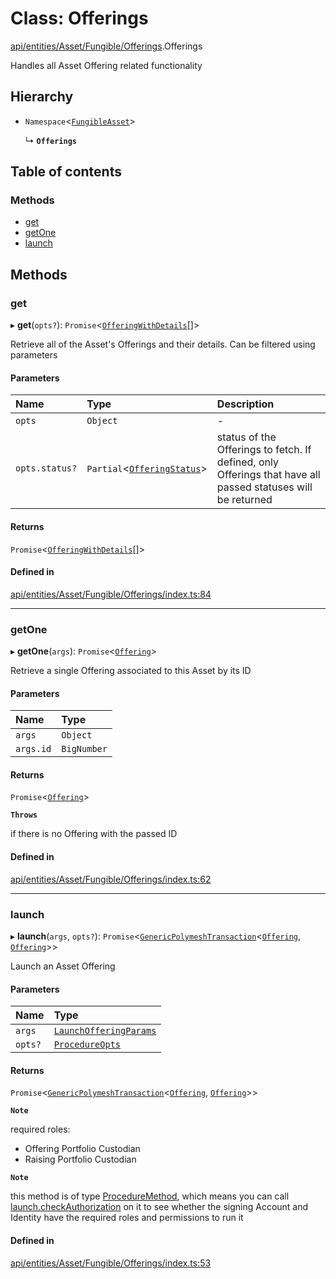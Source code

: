 # Class: Offerings

[api/entities/Asset/Fungible/Offerings](../wiki/api.entities.Asset.Fungible.Offerings).Offerings

Handles all Asset Offering related functionality

## Hierarchy

- `Namespace`\<[`FungibleAsset`](../wiki/api.entities.Asset.Fungible.FungibleAsset)\>

  ↳ **`Offerings`**

## Table of contents

### Methods

- [get](../wiki/api.entities.Asset.Fungible.Offerings.Offerings#get)
- [getOne](../wiki/api.entities.Asset.Fungible.Offerings.Offerings#getone)
- [launch](../wiki/api.entities.Asset.Fungible.Offerings.Offerings#launch)

## Methods

### get

▸ **get**(`opts?`): `Promise`\<[`OfferingWithDetails`](../wiki/api.entities.types.OfferingWithDetails)[]\>

Retrieve all of the Asset's Offerings and their details. Can be filtered using parameters

#### Parameters

| Name | Type | Description |
| :------ | :------ | :------ |
| `opts` | `Object` | - |
| `opts.status?` | `Partial`\<[`OfferingStatus`](../wiki/api.entities.Offering.types.OfferingStatus)\> | status of the Offerings to fetch. If defined, only Offerings that have all passed statuses will be returned |

#### Returns

`Promise`\<[`OfferingWithDetails`](../wiki/api.entities.types.OfferingWithDetails)[]\>

#### Defined in

[api/entities/Asset/Fungible/Offerings/index.ts:84](https://github.com/PolymeshAssociation/polymesh-sdk/blob/8a9e72221/src/api/entities/Asset/Fungible/Offerings/index.ts#L84)

___

### getOne

▸ **getOne**(`args`): `Promise`\<[`Offering`](../wiki/api.entities.Offering.Offering)\>

Retrieve a single Offering associated to this Asset by its ID

#### Parameters

| Name | Type |
| :------ | :------ |
| `args` | `Object` |
| `args.id` | `BigNumber` |

#### Returns

`Promise`\<[`Offering`](../wiki/api.entities.Offering.Offering)\>

**`Throws`**

if there is no Offering with the passed ID

#### Defined in

[api/entities/Asset/Fungible/Offerings/index.ts:62](https://github.com/PolymeshAssociation/polymesh-sdk/blob/8a9e72221/src/api/entities/Asset/Fungible/Offerings/index.ts#L62)

___

### launch

▸ **launch**(`args`, `opts?`): `Promise`\<[`GenericPolymeshTransaction`](../wiki/api.procedures.types#genericpolymeshtransaction)\<[`Offering`](../wiki/api.entities.Offering.Offering), [`Offering`](../wiki/api.entities.Offering.Offering)\>\>

Launch an Asset Offering

#### Parameters

| Name | Type |
| :------ | :------ |
| `args` | [`LaunchOfferingParams`](../wiki/api.procedures.types.LaunchOfferingParams) |
| `opts?` | [`ProcedureOpts`](../wiki/api.procedures.types.ProcedureOpts) |

#### Returns

`Promise`\<[`GenericPolymeshTransaction`](../wiki/api.procedures.types#genericpolymeshtransaction)\<[`Offering`](../wiki/api.entities.Offering.Offering), [`Offering`](../wiki/api.entities.Offering.Offering)\>\>

**`Note`**

required roles:
  - Offering Portfolio Custodian
  - Raising Portfolio Custodian

**`Note`**

this method is of type [ProcedureMethod](../wiki/api.procedures.types.ProcedureMethod), which means you can call [launch.checkAuthorization](../wiki/api.procedures.types.ProcedureMethod#checkauthorization)
  on it to see whether the signing Account and Identity have the required roles and permissions to run it

#### Defined in

[api/entities/Asset/Fungible/Offerings/index.ts:53](https://github.com/PolymeshAssociation/polymesh-sdk/blob/8a9e72221/src/api/entities/Asset/Fungible/Offerings/index.ts#L53)
